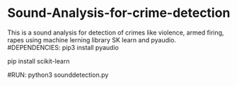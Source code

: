 # Sound-Analysis-for-crime-detection
This is a sound analysis for detection of crimes like violence, armed firing, rapes using machine lerning library SK learn and pyaudio.
#DEPENDENCIES:
  pip3 install pyaudio
  
  pip install scikit-learn
  
#RUN:
python3 sounddetection.py
